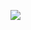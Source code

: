 [![](https://images.unsplash.com/photo-1523800503107-5bc3ba2a6f81?ixlib=rb-1.2.1&ixid=MXwxMjA3fDB8MHxwaG90by1wYWdlfHx8fGVufDB8fHw%3D&auto=format&fit=crop&w=1000&q=80)](#)
